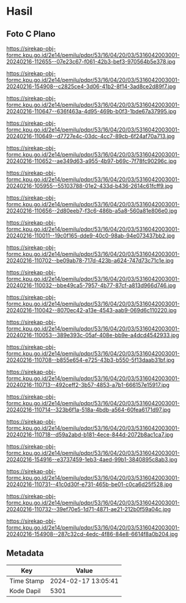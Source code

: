 # Hasil

## Foto C Plano

https://sirekap-obj-formc.kpu.go.id/2e14/pemilu/pdpr/53/16/04/20/03/5316042003001-20240216-112655--07e23c67-f061-42b3-bef3-970564b5e378.jpg

https://sirekap-obj-formc.kpu.go.id/2e14/pemilu/pdpr/53/16/04/20/03/5316042003001-20240216-154908--c2825ce4-3d06-41b2-8f14-3ad8ce2d89f7.jpg

https://sirekap-obj-formc.kpu.go.id/2e14/pemilu/pdpr/53/16/04/20/03/5316042003001-20240216-110647--636f463a-4d95-469b-b0f3-1bde67a37995.jpg

https://sirekap-obj-formc.kpu.go.id/2e14/pemilu/pdpr/53/16/04/20/03/5316042003001-20240216-110649--d7727e4c-03dc-4cc7-89cb-6f24af70a713.jpg

https://sirekap-obj-formc.kpu.go.id/2e14/pemilu/pdpr/53/16/04/20/03/5316042003001-20240216-110652--ae349d63-a955-4b97-b69c-7f78fc90296c.jpg

https://sirekap-obj-formc.kpu.go.id/2e14/pemilu/pdpr/53/16/04/20/03/5316042003001-20240216-105955--55103788-01e2-433d-b436-2614c61fcff9.jpg

https://sirekap-obj-formc.kpu.go.id/2e14/pemilu/pdpr/53/16/04/20/03/5316042003001-20240216-110656--2d80eeb7-f3c6-486b-a5a8-560a81e806e0.jpg

https://sirekap-obj-formc.kpu.go.id/2e14/pemilu/pdpr/53/16/04/20/03/5316042003001-20240216-110011--19c0f165-dde9-40c0-98ab-94e073437bb2.jpg

https://sirekap-obj-formc.kpu.go.id/2e14/pemilu/pdpr/53/16/04/20/03/5316042003001-20240216-110702--be09ab78-717d-423b-a624-747d73c71c1e.jpg

https://sirekap-obj-formc.kpu.go.id/2e14/pemilu/pdpr/53/16/04/20/03/5316042003001-20240216-110032--bbe49ca5-7957-4b77-87cf-a813d966d746.jpg

https://sirekap-obj-formc.kpu.go.id/2e14/pemilu/pdpr/53/16/04/20/03/5316042003001-20240216-110042--8070ec42-a13e-4543-aab9-069d6c110220.jpg

https://sirekap-obj-formc.kpu.go.id/2e14/pemilu/pdpr/53/16/04/20/03/5316042003001-20240216-110053--389e393c-05af-408e-bb9e-a4dcd4542933.jpg

https://sirekap-obj-formc.kpu.go.id/2e14/pemilu/pdpr/53/16/04/20/03/5316042003001-20240216-110708--b855e654-e725-43b3-b550-5f13daab31bf.jpg

https://sirekap-obj-formc.kpu.go.id/2e14/pemilu/pdpr/53/16/04/20/03/5316042003001-20240216-110713--492ceff2-3b57-4853-a7b1-666157e15917.jpg

https://sirekap-obj-formc.kpu.go.id/2e14/pemilu/pdpr/53/16/04/20/03/5316042003001-20240216-110714--323b6f1a-518a-4bdb-a564-60fea6171d97.jpg

https://sirekap-obj-formc.kpu.go.id/2e14/pemilu/pdpr/53/16/04/20/03/5316042003001-20240216-110718--d59a2abd-b181-4ece-844d-2072b8ac1ca7.jpg

https://sirekap-obj-formc.kpu.go.id/2e14/pemilu/pdpr/53/16/04/20/03/5316042003001-20240216-154916--e3737459-1eb3-4aed-99b1-3840895c8ab3.jpg

https://sirekap-obj-formc.kpu.go.id/2e14/pemilu/pdpr/53/16/04/20/03/5316042003001-20240216-110731--41c0d30f-e731-465b-be01-c0ca6d25f528.jpg

https://sirekap-obj-formc.kpu.go.id/2e14/pemilu/pdpr/53/16/04/20/03/5316042003001-20240216-110732--39ef70e5-1d71-4871-ae21-212b0f59a04c.jpg

https://sirekap-obj-formc.kpu.go.id/2e14/pemilu/pdpr/53/16/04/20/03/5316042003001-20240216-154908--287c32cd-4edc-4f86-84e8-6614f8a0b204.jpg


## Metadata

| Key        | Value               |
| ---------- | ------------------- |
| Time Stamp | 2024-02-17 13:05:41 |
| Kode Dapil | 5301                |



